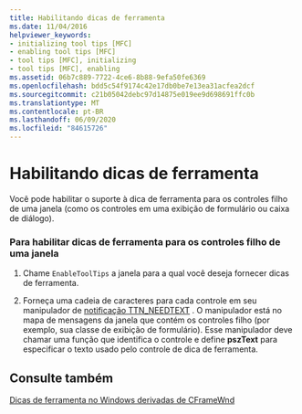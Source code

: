 ```yaml
---
title: Habilitando dicas de ferramenta
ms.date: 11/04/2016
helpviewer_keywords:
- initializing tool tips [MFC]
- enabling tool tips [MFC]
- tool tips [MFC], initializing
- tool tips [MFC], enabling
ms.assetid: 06b7c889-7722-4ce6-8b88-9efa50fe6369
ms.openlocfilehash: bdd5c54f9174c42e17db0be7e13ea31acfea2dcf
ms.sourcegitcommit: c21b05042debc97d14875e019ee9d698691ffc0b
ms.translationtype: MT
ms.contentlocale: pt-BR
ms.lasthandoff: 06/09/2020
ms.locfileid: "84615726"
---
```

# <a name="enabling-tool-tips"></a>Habilitando dicas de ferramenta

Você pode habilitar o suporte à dica de ferramenta para os controles filho de uma janela (como os controles em uma exibição de formulário ou caixa de diálogo).

### <a name="to-enable-tool-tips-for-the-child-controls-of-a-window"></a>Para habilitar dicas de ferramenta para os controles filho de uma janela

1. Chame `EnableToolTips` a janela para a qual você deseja fornecer dicas de ferramenta.

1. Forneça uma cadeia de caracteres para cada controle em seu manipulador de [notificação TTN_NEEDTEXT](handling-ttn-needtext-notification-for-tool-tips.md) . O manipulador está no mapa de mensagens da janela que contém os controles filho (por exemplo, sua classe de exibição de formulário). Esse manipulador deve chamar uma função que identifica o controle e define **pszText** para especificar o texto usado pelo controle de dica de ferramenta.

## <a name="see-also"></a>Consulte também

[Dicas de ferramenta no Windows derivadas de CFrameWnd](tool-tips-in-windows-not-derived-from-cframewnd.md)
